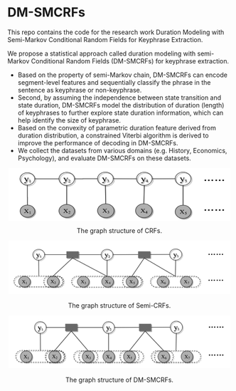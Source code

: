 # DM-SMCRFs
This repo contains the code for the research work Duration Modeling with Semi-Markov Conditional Random Fields for Keyphrase Extraction.

We propose a statistical approach called duration modeling with semi-Markov Conditional Random Fields (DM-SMCRFs) for keyphrase extraction. 


- Based on the property of semi-Markov chain, DM-SMCRFs can encode segment-level features and sequentially classify the phrase in the sentence as keyphrase or non-keyphrase. 
- Second, by assuming the independence between state transition and state duration, DM-SMCRFs model the distribution of duration (length) of keyphrases to further explore state duration information, which can help identify the size of keyphrase.
- Based on the convexity of parametric duration feature derived from duration distribution, a constrained Viterbi algorithm is derived to improve the performance of decoding in DM-SMCRFs.
- We collect the datasets from various domains (e.g. History, Economics, Psychology), and evaluate DM-SMCRFs on these datasets.

<p align="center">
 <img style="display: block; margin: auto;" src="Fig/crf.png" width="500">
</p>
<p align="center">
   The graph structure of CRFs.
</p>
<p align="center">
 <img src="Fig/smcrf.png" width="500">
</p>
<p align="center">
 The graph structure of Semi-CRFs.
 </p>
<p align="center"> 
<img src="Fig/dm-smcrfs.png" width="500">
 </p> 
<p align="center">  
The graph structure of DM-SMCRFs. 
 </p> 
 
